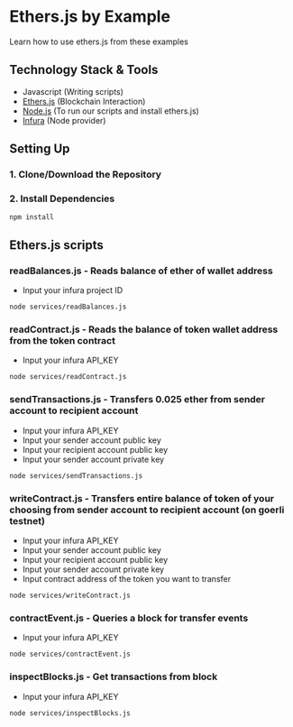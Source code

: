 # Ethers.js by Example

Learn how to use ethers.js from these examples

## Technology Stack & Tools

- Javascript (Writing scripts)
- [Ethers.js](https://docs.ethers.io/v5/) (Blockchain Interaction)
- [Node.js](https://nodejs.org/en/) (To run our scripts and install ethers.js)
- [Infura](https://infura.io/) (Node provider)

## Setting Up

### 1. Clone/Download the Repository

### 2. Install Dependencies

```
npm install
```

## Ethers.js scripts

### readBalances.js - Reads balance of ether of wallet address

- Input your infura project ID

```
node services/readBalances.js
```

### readContract.js - Reads the balance of token wallet address from the token contract

- Input your infura API_KEY

```
node services/readContract.js
```

### sendTransactions.js - Transfers 0.025 ether from sender account to recipient account

- Input your infura API_KEY
- Input your sender account public key
- Input your recipient account public key
- Input your sender account private key

```
node services/sendTransactions.js
```

### writeContract.js - Transfers entire balance of token of your choosing from sender account to recipient account (on goerli testnet)

- Input your infura API_KEY
- Input your sender account public key
- Input your recipient account public key
- Input your sender account private key
- Input contract address of the token you want to transfer

```
node services/writeContract.js
```

### contractEvent.js - Queries a block for transfer events

- Input your infura API_KEY

```
node services/contractEvent.js
```

### inspectBlocks.js - Get transactions from block

- Input your infura API_KEY

```
node services/inspectBlocks.js
```
